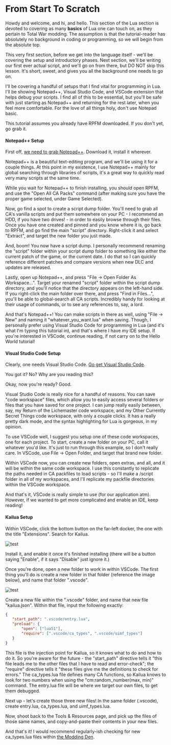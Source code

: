 # From Start To Scratch

Howdy and welcome, and hi, and hello. This section of the Lua section is devoted to covering as many **basics** of Lua one can touch on, as they pertain to Total War modding. The assumption is that the tutorial-reader has absolutely no background in coding or programming, so we will begin from the absolute top.

This very first section, before we get into the language itself - we'll be covering the setup and introductory phases. Next section, we'll be writing our first ever actual script, and we'll go on from there, but DO NOT skip this lesson. It's short, sweet, and gives you all the background one needs to go on.

I'll be covering a handful of setups that I find vital for programming in Lua. I'll be showing Notepad++, Visual Studio Code, and VSCode extension that helps debug your scripts. I find all of this to be essential, but you'll be safe with just starting as Notepad++ and returning for the rest later, when you feel more comfortable. For the love of all things holy, don't use Notepad basic.

This tutorial assumes you already have RPFM downloaded. If you don't yet, go grab it.


#### Notepad++ Setup

First off, [we need to grab Notepad++](https://notepad-plus-plus.org/). Download it, install it wherever.

Notepad++ is a beautiful text-editing program, and we'll be using it for a couple things. At this point in my existence, I use Notepad++ mainly for global searching through libraries of scripts, it's a great way to quickly read very many scripts at the same time.

While you wait for Notepad++ to finish installing, you should open RPFM, and use the "Open All CA Packs" command (after making sure you have the proper game selected, under Game Selected).

Now, go find a spot to create a script dump folder. You'll need to grab all CA's vanilla scripts and put them somewhere on your PC - I recommend an HDD, if you have two drives! - in order to easily browse through their files. Once you have one created and pinned and you know where it is, go back to RPFM, and go find the main "script" directory. Right-click it and select "Extract", and target the new folder you just made.

And, boom! You now have a script dump. I personally recommend renaming the "script" folder within your script dump folder to something like either the current patch of the game, or the current date. I do that so I can quickly reference different patches and compare versions when new DLC and updates are released.

Lastly, open up Notepad++, and press "File -> Open Folder As Workspace...". Target your renamed "script" folder within the script dump directory, and you'll notice that the directory appears on the left-hand side. If you right-click the main folder over there, and press "Find in Files...", you'll be able to global-search all CA scripts. Incredibly handy for looking at their usage of commands, or to see any references to, say, a lord.

And that's Notepad++! You can make scripts in there as well, using "File -> New" and naming it "whatever_you_want.lua" when saving. Though, I personally prefer using Visual Studio Code for programming in Lua (and it's what I'm typing this tutorial in), and that's where I have my IDE setup. If you're interested in VSCode, continue reading, if not carry on to the Hello World tutorial!


#### Visual Studio Code Setup

Clearly, one needs Visual Studio Code. [Go get Visual Studio Code](https://code.visualstudio.com/).

You got it? No? Why are you reading this?

Okay, now you're ready? Good.

Visual Studio Code is really nice for a handful of reasons. You can save "code workspace" files, which allow you to easily access several folders or files that you have saved for one project. I can jump really easily between, say, my Return of the Lichemaster code workspace, and my Other Currently Secret Things code workspace, with only a couple clicks. It has a really pretty dark mode, and the syntax highlighting for Lua is gorgeous, in my opinion.

To use VSCode well, I suggest you setup one of these code workspaces, one for each project. To start, create a new folder on your PC, call it whatever you'd like. It's just to run through this example, so I don't really care. In VSCode, use File -> Open Folder, and target that brand new folder.

Within VSCode now, you can create new folders, open extras, and all, and it will be within the same code workspace. I use this constantly to replicate the paths needed in CA packfiles to load scripts - so I'll make a /script folder in all of my workspaces, and I'll replicate my packfile directories within the VSCode workspace.

And that's it, VSCode is really simple to use (for our application atm). However, if we wanted to get more complicated and enable an IDE, keep reading!


#### Kailua Setup

Within VSCode, click the bottom button on the far-left docker, the one with the title "Extensions". Search for Kailua.

![test][image_1]

Install it, and enable it once it's finished installing (there will be a button saying "Enable", if it says "Disable" just ignore it.)

Once you're done, open a new folder to work in within VSCode. The first thing you'll do is create a new folder in that folder (reference the image below), and name that folder ".vscode".

![test][image_2]

Create a new file within the ".vscode" folder, and name that new file "kailua.json". Within that file, input the following exactly:

```json
{
   "start_path": ".vscode/entry.lua",
   "preload": {
       "open": ["lua51"],
       "require": [".vscode/ca_types", ".vscode/uimf_types"]
   }
}
```

This file is the injection point for Kailua, so it knows what to do and how to do it. So you're aware for the future - the "start_path" directive tells it "this file leads me to the other files that I have to read and error-check"; the "require" directive tells it "these files give me the definitions to check for errors." The ca_types.lua file defines many CA functions, so Kailua knows to look for two numbers when using the "cm:random_number(max, min)" command. The entry.lua file will be where we target our own files, to get them debugged.

Next up - let's create those three new files! In the same folder (.vscode), create entry.lua, ca_types.lua, and uimf_types.lua.

Now, shoot back to the Tools & Resources page, and pick up the files of those same names, and copy-and-paste their contents in your new files. 

And that's it! I would recommend regularly-ish checking for new ca_types.lua files within [the Modding Den](https://discord.gg/HFKff2y).


[image_1]: images/3_1-01.png
[image_2]: images/3_1-02.png